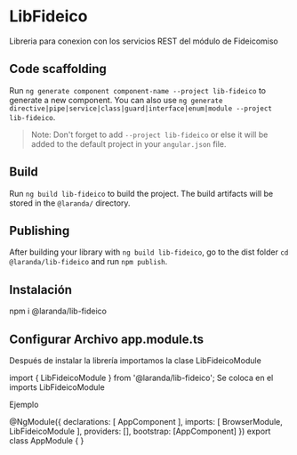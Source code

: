 # LibFideico

Libreria para conexion con los servicios REST del módulo de Fideicomiso

## Code scaffolding

Run `ng generate component component-name --project lib-fideico` to generate a new component. You can also use `ng generate directive|pipe|service|class|guard|interface|enum|module --project lib-fideico`.
> Note: Don't forget to add `--project lib-fideico` or else it will be added to the default project in your `angular.json` file. 

## Build

Run `ng build lib-fideico` to build the project. The build artifacts will be stored in the `@laranda/` directory.

## Publishing

After building your library with `ng build lib-fideico`, go to the dist folder `cd @laranda/lib-fideico` and run `npm publish`.

## Instalación

npm i @laranda/lib-fideico

## Configurar Archivo app.module.ts

Después de instalar la librería importamos la clase LibFideicoModule

import { LibFideicoModule } from '@laranda/lib-fideico';
Se coloca en el imports LibFideicoModule

Ejemplo

@NgModule({
  declarations: [
    AppComponent
  ],
  imports: [
    BrowserModule,
    LibFideicoModule
  ],
  providers: [],
  bootstrap: [AppComponent]
})
export class AppModule { }
